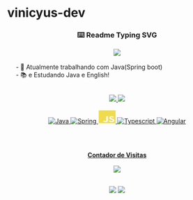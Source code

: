 # vinicyus-dev

<!-- markdownlint-disable MD033 MD041 -->
<p align="center">
  <h3 align="center">⌨️ Readme Typing SVG</h3>
</p>

<p align="center">
  <img src="https://readme-typing-svg.demolab.com/?lines=Welcome,+I'm Vinicyus!...&font=Fira%20Code&size=35&center=true&width=800&height=100&duration=4000&pause=1000" >
</p>

 <p>&nbsp&nbsp&nbsp&nbsp - 🔭 Atualmente trabalhando com Java(Spring boot)<br>
   &nbsp&nbsp&nbsp&nbsp - 📚 e Estudando Java  e English! <br>
   </p>
<br>

</div>
<div align="center" style="display: inline_block">
  <a href="https://github.com/vinicyusrs">
  <img  width="50%" src="https://github-readme-stats.vercel.app/api?username=vinicyusrs&show_icons=true&theme=dracula&include_all_commits=true&count_private=true"/>
  <img  width="33.2%" src="https://github-readme-stats.vercel.app/api/top-langs/?username=vinicyusrs&layout=compact&langs_count=7&theme=dracula"/>
</div>
<div align="center" style="display: inline_block"><br>
  <img alt="Java" height="30" width="40" src="https://cdn.jsdelivr.net/gh/devicons/devicon/icons/java/java-original-wordmark.svg"/>
  <img alt="Spring" height="30" width="40" src="https://cdn.jsdelivr.net/gh/devicons/devicon/icons/spring/spring-original.svg"/>
  <img alt="Javascript" height="30" width="40" src="https://raw.githubusercontent.com/devicons/devicon/master/icons/javascript/javascript-plain.svg"/>
  <img alt="Typescript" height="30" width="40" src="https://cdn.jsdelivr.net/gh/devicons/devicon/icons/typescript/typescript-original.svg" />
  <img alt="Angular" height="30" width="40" src="https://cdn.jsdelivr.net/gh/devicons/devicon/icons/angularjs/angularjs-original.svg"/>

</div>
  
  ##
  
  <div align="center">
<br><p align="centre"><b>Contador de Visitas</b></p>  
<p align="center"><img align="center" src="https://profile-counter.glitch.me/{vinicyusrs}/count.svg" /></p> 
<br></div>
  
  <div align="center">
  <a href = "mailto:vinicyus.rs@gmail.com"><img src="https://img.shields.io/badge/-Gmail-%23333?style=for-the-badge&logo=gmail&logoColor=white" target="_blank"></a>
  <a href="https://www.linkedin.com/in/vinicyus-rodrigues-santos-364343149/" target="_blank"><img src="https://img.shields.io/badge/-LinkedIn-%230077B5?style=for-the-badge&logo=linkedin&logoColor=white" target="_blank"></a> 
  </div>
